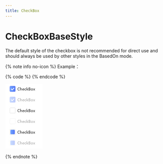 ```yaml
---
title: CheckBox 
---
```


# CheckBoxBaseStyle

The default style of the checkbox is not recommended for direct use and should always be used by other styles in the BasedOn mode.

{% note info no-icon %}
Example：

{% code %}
<StackPanel>
    <CheckBox Content="CheckBox" IsChecked="True"/>
    <CheckBox Margin="0,16,0,0" Content="CheckBox" IsChecked="True" IsEnabled="False"/>
    <CheckBox Margin="0,16,0,0" Content="CheckBox"/>
    <CheckBox Margin="0,16,0,0" Content="CheckBox" IsEnabled="False"/>
    <CheckBox Margin="0,16,0,0" Content="CheckBox" IsChecked="{x:Null}"/>
    <CheckBox Margin="0,16,0,0" Content="CheckBox" IsChecked="{x:Null}" IsEnabled="False"/>
</StackPanel>
{% endcode %}

![CheckBox](https://raw.githubusercontent.com/HandyOrg/HandyOrgResource/master/HandyControl/Resources/CheckBox.png)

{% endnote %}